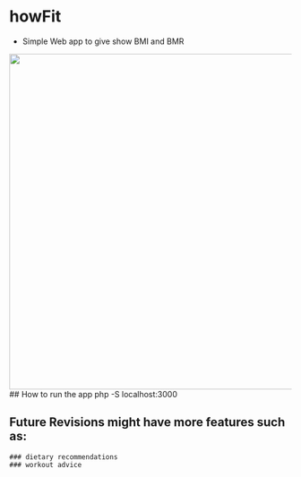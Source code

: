 # howFit
- Simple Web app to give show BMI and BMR

<img src="howFit/assets/img" width="600"/>
## How to run the app
php -S localhost:3000

## Future Revisions might have more features such as:
    ### dietary recommendations 
    ### workout advice
